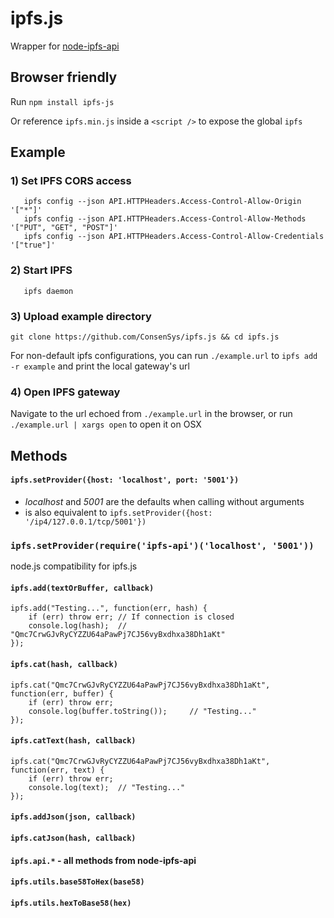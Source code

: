 # ipfs.js

Wrapper for [node-ipfs-api](https://github.com/ipfs/node-ipfs-api)

## Browser friendly

Run `npm install ipfs-js`

Or reference `ipfs.min.js` inside a `<script />` to expose the global `ipfs`

## Example

### 1) Set IPFS CORS access

       ipfs config --json API.HTTPHeaders.Access-Control-Allow-Origin '["*"]'
       ipfs config --json API.HTTPHeaders.Access-Control-Allow-Methods '["PUT", "GET", "POST"]'
       ipfs config --json API.HTTPHeaders.Access-Control-Allow-Credentials '["true"]'

### 2) Start IPFS

       ipfs daemon

### 3) Upload example directory

`git clone https://github.com/ConsenSys/ipfs.js && cd ipfs.js`

For non-default ipfs configurations, you can run `./example.url` to `ipfs add -r example` and print the local gateway's url

### 4) Open IPFS gateway

Navigate to the url echoed from `./example.url` in the browser, or run `./example.url | xargs open` to open it on OSX

## Methods

#### `ipfs.setProvider({host: 'localhost', port: '5001'})`

* _localhost_ and _5001_ are the defaults when calling without arguments
* is also equivalent to `ipfs.setProvider({host: '/ip4/127.0.0.1/tcp/5001'})`

### `ipfs.setProvider(require('ipfs-api')('localhost', '5001'))`

node.js compatibility for ipfs.js


#### `ipfs.add(textOrBuffer, callback)`

	ipfs.add("Testing...", function(err, hash) {
		if (err) throw err; // If connection is closed
		console.log(hash); 	// "Qmc7CrwGJvRyCYZZU64aPawPj7CJ56vyBxdhxa38Dh1aKt"
	});


#### `ipfs.cat(hash, callback)`

	ipfs.cat("Qmc7CrwGJvRyCYZZU64aPawPj7CJ56vyBxdhxa38Dh1aKt", function(err, buffer) {
		if (err) throw err;
		console.log(buffer.toString()); 	// "Testing..."
	});

#### `ipfs.catText(hash, callback)`

	ipfs.cat("Qmc7CrwGJvRyCYZZU64aPawPj7CJ56vyBxdhxa38Dh1aKt", function(err, text) {
		if (err) throw err;
		console.log(text); 	// "Testing..."
	});
	
#### `ipfs.addJson(json, callback)`

#### `ipfs.catJson(hash, callback)`

#### `ipfs.api.*`  - all methods from node-ipfs-api

#### `ipfs.utils.base58ToHex(base58)`
#### `ipfs.utils.hexToBase58(hex)`

